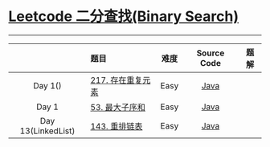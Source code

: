 # [Leetcode 二分查找(Binary Search)](https://leetcode.com/study-plan/data-structure/?progress=lpnixdv)

-------------------

|                               |                                               题目                                                        |  难度  |             Source Code                               |          题解          |
|   :-----------------------:   |   :----------------------------------------------------------------------------------------------------   | :---: |  :--------------------------------------------------: | :----: |
| Day 1()                       | [217. 存在重复元素](https://leetcode-cn.com/problems/contains-duplicate/)                                  | Easy | [Java](./Problem1523_countOdds.java)                   | []() | 
| Day 1                         | [53. 最大子序和](https://leetcode-cn.com/problems/maximum-subarray/)                                       | Easy | [Java](./Problem1523_countOdds.java)                   | []() | 
| Day 13(LinkedList)            | [143. 重排链表](https://leetcode.com/problems/happy-number/)                                               | Easy | [Java](./Problem143_reorderList.java)                  | []() | 
